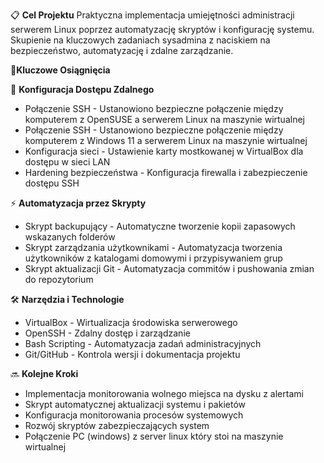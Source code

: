 📋 **Cel Projektu**
Praktyczna implementacja umiejętności administracji serwerem Linux poprzez automatyzację skryptów i konfigurację systemu. Skupienie na kluczowych zadaniach sysadmina z naciskiem na bezpieczeństwo, automatyzację i zdalne zarządzanie.

🎯**Kluczowe Osiągnięcia**

🔐 **Konfiguracja Dostępu Zdalnego**
- Połączenie SSH - Ustanowiono bezpieczne połączenie między komputerem z OpenSUSE a serwerem Linux na maszynie wirtualnej
- Połączenie SSH - Ustanowiono bezpieczne połączenie między komputerem z Windows 11 a serwerem Linux na maszynie wirtualnej
- Konfiguracja sieci - Ustawienie karty mostkowanej w VirtualBox dla dostępu w sieci LAN
- Hardening bezpieczeństwa - Konfiguracja firewalla i zabezpieczenie dostępu SSH

⚡ **Automatyzacja przez Skrypty**
- Skrypt backupujący - Automatyczne tworzenie kopii zapasowych wskazanych folderów
- Skrypt zarządzania użytkownikami - Automatyzacja tworzenia użytkowników z katalogami domowymi i przypisywaniem grup
- Skrypt aktualizacji Git - Automatyzacja commitów i pushowania zmian do repozytorium

🛠️ **Narzędzia i Technologie**
- VirtualBox - Wirtualizacja środowiska serwerowego
- OpenSSH - Zdalny dostęp i zarządzanie
- Bash Scripting - Automatyzacja zadań administracyjnych
- Git/GitHub - Kontrola wersji i dokumentacja projektu

🔜 **Kolejne Kroki**
- Implementacja monitorowania wolnego miejsca na dysku z alertami
- Skrypt automatycznej aktualizacji systemu i pakietów
- Konfiguracja monitorowania procesów systemowych
- Rozwój skryptów zabezpieczających system
- Połączenie PC (windows) z server linux który stoi na maszynie wirtualnej 

